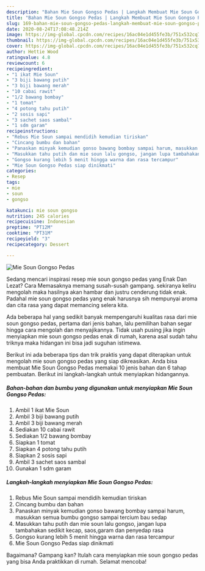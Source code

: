 ```yaml
---
description: "Bahan Mie Soun Gongso Pedas | Langkah Membuat Mie Soun Gongso Pedas Yang Menggugah Selera"
title: "Bahan Mie Soun Gongso Pedas | Langkah Membuat Mie Soun Gongso Pedas Yang Menggugah Selera"
slug: 169-bahan-mie-soun-gongso-pedas-langkah-membuat-mie-soun-gongso-pedas-yang-menggugah-selera
date: 2020-08-24T17:08:48.214Z
image: https://img-global.cpcdn.com/recipes/16ac04e1d455fe3b/751x532cq70/mie-soun-gongso-pedas-foto-resep-utama.jpg
thumbnail: https://img-global.cpcdn.com/recipes/16ac04e1d455fe3b/751x532cq70/mie-soun-gongso-pedas-foto-resep-utama.jpg
cover: https://img-global.cpcdn.com/recipes/16ac04e1d455fe3b/751x532cq70/mie-soun-gongso-pedas-foto-resep-utama.jpg
author: Hettie Wood
ratingvalue: 4.8
reviewcount: 6
recipeingredient:
- "1 ikat Mie Soun"
- "3 biji bawang putih"
- "3 biji bawang merah"
- "10 cabai rawit"
- "1/2 bawang bombay"
- "1 tomat"
- "4 potong tahu putih"
- "2 sosis sapi"
- "3 sachet saos sambal"
- "1 sdm garam"
recipeinstructions:
- "Rebus Mie Soun sampai mendidih kemudian tiriskan"
- "Cincang bumbu dan bahan"
- "Panaskan minyak kemudian gonso bawang bombay sampai harum, masukkan semua bumbu gongso sampai tercium bau sedap"
- "Masukkan tahu putih dan mie soun lalu gongso, jangan lupa tambahakan sedikit kecap, saos,garam dan penyedap rasa"
- "Gongso kurang lebih 5 menit hingga warna dan rasa tercampur"
- "Mie Soun Gongso Pedas siap dinikmati"
categories:
- Resep
tags:
- mie
- soun
- gongso

katakunci: mie soun gongso 
nutrition: 245 calories
recipecuisine: Indonesian
preptime: "PT12M"
cooktime: "PT31M"
recipeyield: "3"
recipecategory: Dessert

---
```



![Mie Soun Gongso Pedas](https://img-global.cpcdn.com/recipes/16ac04e1d455fe3b/751x532cq70/mie-soun-gongso-pedas-foto-resep-utama.jpg)

Sedang mencari inspirasi resep mie soun gongso pedas yang Enak Dan Lezat? Cara Memasaknya memang susah-susah gampang. sekiranya keliru mengolah maka hasilnya akan hambar dan justru cenderung tidak enak. Padahal mie soun gongso pedas yang enak harusnya sih mempunyai aroma dan cita rasa yang dapat memancing selera kita.



Ada beberapa hal yang sedikit banyak mempengaruhi kualitas rasa dari mie soun gongso pedas, pertama dari jenis bahan, lalu pemilihan bahan segar hingga cara mengolah dan menyajikannya. Tidak usah pusing jika ingin menyiapkan mie soun gongso pedas enak di rumah, karena asal sudah tahu triknya maka hidangan ini bisa jadi suguhan istimewa.


Berikut ini ada beberapa tips dan trik praktis yang dapat diterapkan untuk mengolah mie soun gongso pedas yang siap dikreasikan. Anda bisa membuat Mie Soun Gongso Pedas memakai 10 jenis bahan dan 6 tahap pembuatan. Berikut ini langkah-langkah untuk menyiapkan hidangannya.

<!--inarticleads1-->

##### Bahan-bahan dan bumbu yang digunakan untuk menyiapkan Mie Soun Gongso Pedas:

1. Ambil 1 ikat Mie Soun
1. Ambil 3 biji bawang putih
1. Ambil 3 biji bawang merah
1. Sediakan 10 cabai rawit
1. Sediakan 1/2 bawang bombay
1. Siapkan 1 tomat
1. Siapkan 4 potong tahu putih
1. Siapkan 2 sosis sapi
1. Ambil 3 sachet saos sambal
1. Gunakan 1 sdm garam




<!--inarticleads2-->

##### Langkah-langkah menyiapkan Mie Soun Gongso Pedas:

1. Rebus Mie Soun sampai mendidih kemudian tiriskan
1. Cincang bumbu dan bahan
1. Panaskan minyak kemudian gonso bawang bombay sampai harum, masukkan semua bumbu gongso sampai tercium bau sedap
1. Masukkan tahu putih dan mie soun lalu gongso, jangan lupa tambahakan sedikit kecap, saos,garam dan penyedap rasa
1. Gongso kurang lebih 5 menit hingga warna dan rasa tercampur
1. Mie Soun Gongso Pedas siap dinikmati




Bagaimana? Gampang kan? Itulah cara menyiapkan mie soun gongso pedas yang bisa Anda praktikkan di rumah. Selamat mencoba!
